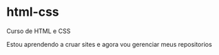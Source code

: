 # html-css
 Curso de HTML e CSS

Estou aprendendo a cruar sites e agora vou gerenciar meus repositorios